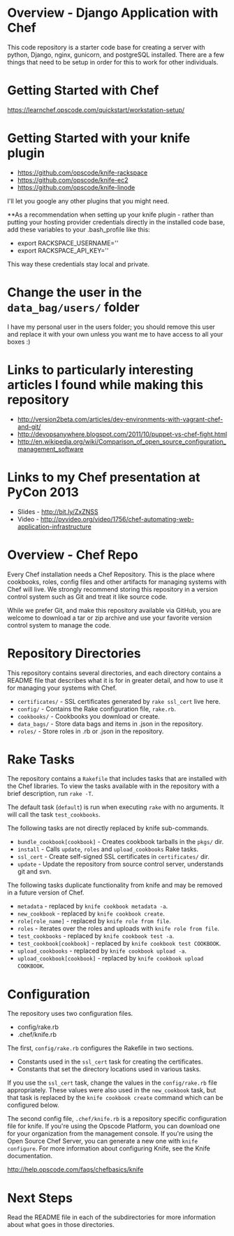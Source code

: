 Overview - Django Application with Chef
=======================================

This code repository is a starter code base for creating a server with python, Django, nginx, gunicorn, and postgreSQL installed.  There are a few things that need to be setup in order for this to work for other individuals.

Getting Started with Chef
=========================

https://learnchef.opscode.com/quickstart/workstation-setup/

Getting Started with your knife plugin
======================================

* https://github.com/opscode/knife-rackspace
* https://github.com/opscode/knife-ec2
* https://github.com/opscode/knife-linode

I'll let you google any other plugins that you might need.

**As a recommendation when setting up your knife plugin - rather than putting your hosting provider credentials directly in the installed code base, add these variables to your .bash_profile like this:

* export RACKSPACE_USERNAME=''
* export RACKSPACE_API_KEY=''

This way these credentials stay local and private.

Change the user in the `data_bag/users/` folder
=============================================

I have my personal user in the users folder; you should remove this user and replace it with your own unless you want me to have access to all your boxes :)

Links to particularly interesting articles I found while making this repository
=======================

* http://version2beta.com/articles/dev-environments-with-vagrant-chef-and-git/
* http://devopsanywhere.blogspot.com/2011/10/puppet-vs-chef-fight.html
* http://en.wikipedia.org/wiki/Comparison_of_open_source_configuration_management_software

Links to my Chef presentation at PyCon 2013
===================================

* Slides - http://bit.ly/ZxZNSS
* Video - http://pyvideo.org/video/1756/chef-automating-web-application-infrastructure



Overview - Chef Repo
========

Every Chef installation needs a Chef Repository. This is the place where cookbooks, roles, config files and other artifacts for managing systems with Chef will live. We strongly recommend storing this repository in a version control system such as Git and treat it like source code.

While we prefer Git, and make this repository available via GitHub, you are welcome to download a tar or zip archive and use your favorite version control system to manage the code.

Repository Directories
======================

This repository contains several directories, and each directory contains a README file that describes what it is for in greater detail, and how to use it for managing your systems with Chef.

* `certificates/` - SSL certificates generated by `rake ssl_cert` live here.
* `config/` - Contains the Rake configuration file, `rake.rb`.
* `cookbooks/` - Cookbooks you download or create.
* `data_bags/` - Store data bags and items in .json in the repository.
* `roles/` - Store roles in .rb or .json in the repository.

Rake Tasks
==========

The repository contains a `Rakefile` that includes tasks that are installed with the Chef libraries. To view the tasks available with in the repository with a brief description, run `rake -T`.

The default task (`default`) is run when executing `rake` with no arguments. It will call the task `test_cookbooks`.

The following tasks are not directly replaced by knife sub-commands.

* `bundle_cookbook[cookbook]` - Creates cookbook tarballs in the `pkgs/` dir.
* `install` - Calls `update`, `roles` and `upload_cookbooks` Rake tasks.
* `ssl_cert` - Create self-signed SSL certificates in `certificates/` dir.
* `update` - Update the repository from source control server, understands git and svn.

The following tasks duplicate functionality from knife and may be removed in a future version of Chef.

* `metadata` - replaced by `knife cookbook metadata -a`.
* `new_cookbook` - replaced by `knife cookbook create`.
* `role[role_name]` - replaced by `knife role from file`.
* `roles` - iterates over the roles and uploads with `knife role from file`.
* `test_cookbooks` - replaced by `knife cookbook test -a`.
* `test_cookbook[cookbook]` - replaced by `knife cookbook test COOKBOOK`.
* `upload_cookbooks` - replaced by `knife cookbook upload -a`.
* `upload_cookbook[cookbook]` - replaced by `knife cookbook upload COOKBOOK`.

Configuration
=============

The repository uses two configuration files.

* config/rake.rb
* .chef/knife.rb

The first, `config/rake.rb` configures the Rakefile in two sections.

* Constants used in the `ssl_cert` task for creating the certificates.
* Constants that set the directory locations used in various tasks.

If you use the `ssl_cert` task, change the values in the `config/rake.rb` file appropriately. These values were also used in the `new_cookbook` task, but that task is replaced by the `knife cookbook create` command which can be configured below.

The second config file, `.chef/knife.rb` is a repository specific configuration file for knife. If you're using the Opscode Platform, you can download one for your organization from the management console. If you're using the Open Source Chef Server, you can generate a new one with `knife configure`. For more information about configuring Knife, see the Knife documentation.

http://help.opscode.com/faqs/chefbasics/knife

Next Steps
==========

Read the README file in each of the subdirectories for more information about what goes in those directories.
